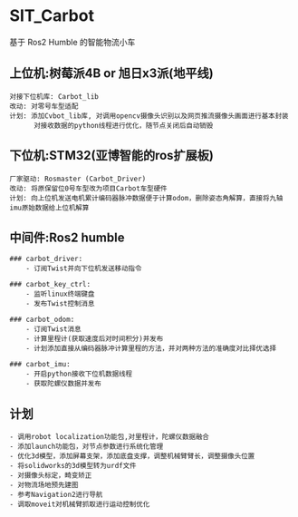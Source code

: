 # SIT_Carbot
基于 Ros2 Humble 的智能物流小车

## 上位机:树莓派4B or 旭日x3派(地平线)
    对接下位机库: Carbot_lib
    改动: 对零号车型适配
    计划: 添加Cvbot_lib库, 对调用opencv摄像头识别以及网页推流摄像头画面进行基本封装
          对接收数据的python线程进行优化，随节点关闭后自动销毁

## 下位机:STM32(亚博智能的ros扩展板)
    厂家驱动: Rosmaster (Carbot_Driver)
    改动: 将原保留位0号车型改为项目Carbot车型硬件
    计划: 向上位机发送电机累计编码器脉冲数据便于计算odom，删除姿态角解算，直接将九轴imu原始数据给上位机解算

## 中间件:Ros2 humble
    ### carbot_driver: 
        - 订阅Twist并向下位机发送移动指令

    ### carbot_key_ctrl:
        - 监听linux终端键盘
        - 发布Twist控制消息

    ### carbot_odom: 
        - 订阅Twist消息
        - 计算里程计(获取速度后对时间积分)并发布
        - 计划添加直接从编码器脉冲计算里程的方法，并对两种方法的准确度对比择优选择

    ### carbot_imu:
        - 开启python接收下位机数据线程
        - 获取陀螺仪数据并发布

## 计划
    - 调用robot localization功能包,对里程计，陀螺仪数据融合
    - 添加launch功能包，对节点参数进行系统化管理
    - 优化3d模型，添加屏幕支架，添加底盘支撑，调整机械臂臂长，调整摄像头位置
    - 将solidworks的3d模型转为urdf文件
    - 对摄像头标定，畸变矫正
    - 对物流场地预先建图
    - 参考Navigation2进行导航
    - 调取moveit对机械臂抓取进行运动控制优化